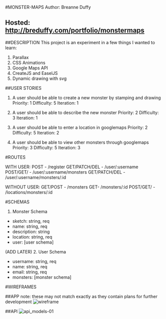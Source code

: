 #MONSTER-MAPS
Author: Breanne Duffy

## Hosted: http://breduffy.com/portfolio/monstermaps

##DESCRIPTION
This project is an experiment in a few things I wanted to learn:
1. Parallax
2. CSS Animations
3. Google Maps API
4. CreateJS and EaselJS
5. Dynamic drawing with svg

##USER STORIES
1. A user should be able to create a new monster by stamping and drawing
  Priority: 1
  Difficulty: 5
  Iteration: 1

2. A user should be able to describe the new monster
  Priority: 2
  Difficulty: 3
  Iteration: 1

3. A user should be able to enter a location in googlemaps
  Priority: 2
  Difficulty: 5
  Iteration: 2

4. A user should be able to view other monsters through googlemaps
  Priority: 3
  Difficulty: 5
  Iteration: 3

#ROUTES

WITH USER:
POST - /register
GET/PATCH/DEL - /user/:username
POST/GET/ - /user/:username/monsters
GET/PATCH/DEL - /user/:username/monsters/:id

WITHOUT USER:
GET/POST - /monsters
GET- /monsters/:id
POST/GET/ - /locations/monsters/:id



#SCHEMAS

1. Monster Schema
  * sketch: string, req
  * name: string, req
  * description: string
  * location: string, req
  * user: [user schema]

(ADD LATER)
2. User Schema
  * username: string, req
  * name: string, req
  * email: string, req
  * monsters: [monster schema]


#WIREFRAMES

##APP
note: these may not match exactly as they contain plans for further development
![wireframe](https://cloud.githubusercontent.com/assets/8007927/8640675/5c583470-28ce-11e5-934a-6cf3f8fe2f0e.png)

##API
![api_models-01](https://cloud.githubusercontent.com/assets/8007927/8739516/a24c74d4-2c0a-11e5-9ec6-c2b9f3888c8d.png)
